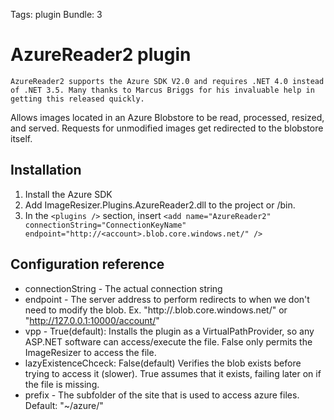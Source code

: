 Tags: plugin
Bundle: 3

# AzureReader2 plugin

`AzureReader2 supports the Azure SDK V2.0 and requires .NET 4.0 instead of .NET 3.5. Many thanks to Marcus Briggs for his invaluable help in getting this released quickly.`

Allows images located in an Azure Blobstore to be read, processed, resized, and served. Requests for unmodified images get redirected to the blobstore itself.

## Installation

1. Install the Azure SDK
2. Add ImageResizer.Plugins.AzureReader2.dll to the project or /bin.
3. In the `<plugins />` section, insert `<add name="AzureReader2" connectionString="ConnectionKeyName" endpoint="http://<account>.blob.core.windows.net/" />`



## Configuration reference

* connectionString - The actual connection string
* endpoint - The server address to perform redirects to when we don't need to modify the blob. Ex. "http://<account>.blob.core.windows.net/" or "http://127.0.0.1:10000/account/"
* vpp - True(default): Installs the plugin as a VirtualPathProvider, so any ASP.NET software can access/execute the file. False only permits the ImageResizer to access the file.
* lazyExistenceChceck: False(default) Verifies the blob exists before trying to access it (slower). True assumes that it exists, failing later on if the file is missing.
* prefix - The subfolder of the site that is used to access azure files. Default: "~/azure/"



